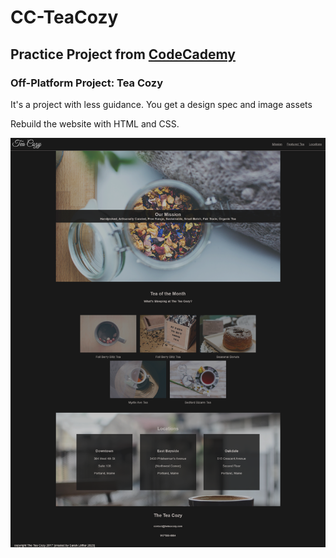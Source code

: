 # CC-TeaCozy

## Practice Project from [CodeCademy](https://www.codecademy.com/)

### Off-Platform Project: Tea Cozy

It's a project with less guidance. You get a design spec and image assets

Rebuild the website with HTML and CSS.

![screenshot of my version of the website](CC-TeaCozy-result.png)
